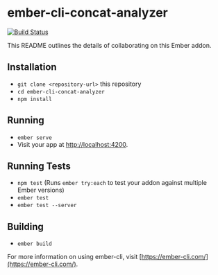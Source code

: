 # ember-cli-concat-analyzer
[![Build Status](https://travis-ci.org/simonihmig/ember-cli-concat-analyzer.svg?branch=master)](https://travis-ci.org/simonihmig/ember-cli-concat-analyzer)

This README outlines the details of collaborating on this Ember addon.

## Installation

* `git clone <repository-url>` this repository
* `cd ember-cli-concat-analyzer`
* `npm install`

## Running

* `ember serve`
* Visit your app at [http://localhost:4200](http://localhost:4200).

## Running Tests

* `npm test` (Runs `ember try:each` to test your addon against multiple Ember versions)
* `ember test`
* `ember test --server`

## Building

* `ember build`

For more information on using ember-cli, visit [https://ember-cli.com/](https://ember-cli.com/).
